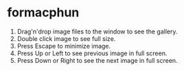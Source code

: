 # formacphun
1. Drag'n'drop image files to the window to see the gallery.
2. Double click image to see full size.
3. Press Escape to minimize image.
4. Press Up or Left to see previous image in full screen.
5. Press Down or Right to see the next image in full screen.
